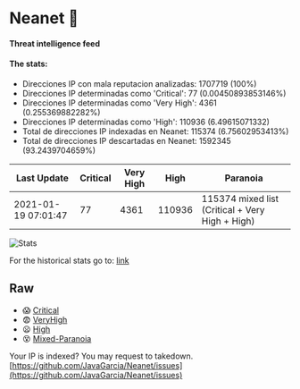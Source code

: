 # Neanet :hocho:
#### Threat intelligence feed
#### The stats:

- Direcciones IP con mala reputacion analizadas: 1707719 (100%)
- Direcciones IP determinadas como 'Critical':  77 (0.00450893853146%)
- Direcciones IP determinadas como 'Very High':  4361 (0.255369882282%)
- Direcciones IP determinadas como 'High':  110936 (6.49615071332)
- Total de direcciones IP indexadas en Neanet:  115374 (6.75602953413%)
- Total de direcciones IP descartadas en Neanet:  1592345 (93.2439704659%)

| Last Update | Critical | Very High | High | Paranoia |
| --- | --- | --- | --- | --- |
| 2021-01-19 07:01:47 | 77 | 4361 | 110936 | 115374 mixed list (Critical + Very High + High)|

![Stats](https://docs.google.com/spreadsheets/d/e/2PACX-1vSnaNMIXVabIpDJjufMlzH7poXnshF3mgd8Is1g9ytUEzVsP5my4Trn8f-xkoLLQ38xpL3HtmUexLo6/pubchart?oid=501124687&format=image)

For the historical stats go to: [link](/stats.csv)
## Raw
- :scream: [Critical](https://raw.githubusercontent.com/JavaGarcia/Neanet/master/blacklists/neanet_critical.txt)
- :fearful: [VeryHigh](https://raw.githubusercontent.com/JavaGarcia/Neanet/master/blacklists/neanet_veryHigh.txtt)
- :frowning: [High](https://raw.githubusercontent.com/JavaGarcia/Neanet/master/blacklists/neanet_high.txt)
- :dizzy_face: [Mixed-Paranoia](https://raw.githubusercontent.com/JavaGarcia/Neanet/master/blacklists/neanet_all.txt)


Your IP is indexed? You may request to takedown. [https://github.com/JavaGarcia/Neanet/issues](https://github.com/JavaGarcia/Neanet/issues)




















































































































































































































































































































































































































































































































































































































































































































































































































































































































































































































































































































































































































































































































































































































































































































































































































































































































































































































































































































































































































































































































































































































































































































































































































































































































































































































































































































































































































































































































































































































































































































































































































































































































































































































































































































































































































































































































































